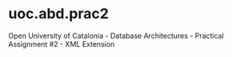 # uoc.abd.prac2
Open University of Catalonia - Database Architectures - Practical Assignment #2 - XML Extension
